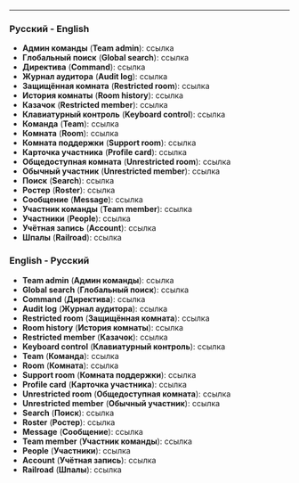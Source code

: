 ***

### Русский - English

 - **Админ команды** (**Team admin**): ссылка
 - **Глобальный поиск** (**Global search**): ссылка
 - **Директива** (**Command**): ссылка
 - **Журнал аудитора** (**Audit log**): ссылка
 - **Защищённая комната** (**Restricted room**): ссылка
 - **История комнаты** (**Room history**): ссылка
 - **Казачок** (**Restricted member**): ссылка
 - **Клавиатурный контроль** (**Keyboard control**): ссылка
 - **Команда** (**Team**): ссылка
 - **Комната** (**Room**): ссылка
 - **Комната поддержки** (**Support room**): ссылка
 - **Карточка участника** (**Profile card**): ссылка
 - **Общедоступная комната** (**Unrestricted room**): ссылка
 - **Обычный участник** (**Unrestricted member**): ссылка
 - **Поиск** (**Search**): ссылка
 - **Ростер** (**Roster**): ссылка
 - **Сообщение** (**Message**): ссылка
 - **Участник команды** (**Team member**): ссылка 
 - **Участники** (**People**): ссылка
 - **Учётная запись** (**Account**): ссылка
 - **Шпалы** (**Railroad**): ссылка

### English - Русский

 - **Team admin** (**Админ команды**): ссылка
 - **Global search** (**Глобальный поиск**): ссылка
 - **Command** (**Директива**): ссылка
 - **Audit log** (**Журнал аудитора**): ссылка
 - **Restricted room** (**Защищённая комната**): ссылка
 - **Room history** (**История комнаты**): ссылка
 - **Restricted member** (**Казачок**): ссылка
 - **Keyboard control** (**Клавиатурный контроль**): ссылка
 - **Team** (**Команда**): ссылка
 - **Room** (**Комната**): ссылка
 - **Support room** (**Комната поддержки**): ссылка
 - **Profile card** (**Карточка участника**): ссылка
 - **Unrestricted room** (**Общедоступная комната**): ссылка
 - **Unrestricted member** (**Обычный участник**): ссылка
 - **Search** (**Поиск**): ссылка
 - **Roster** (**Ростер**): ссылка
 - **Message** (**Сообщение**): ссылка
 - **Team member** (**Участник команды**): ссылка 
 - **People** (**Участники**): ссылка
 - **Account** (**Учётная запись**): ссылка
 - **Railroad** (**Шпалы**): ссылка
